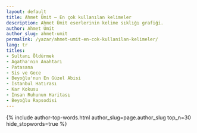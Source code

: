 ```yaml
---
layout: default
title: Ahmet Ümit — En çok kullanılan kelimeler
description: Ahmet Ümit eserlerinin kelime sıklığı grafiği.
author: Ahmet Ümit
author_slug: ahmet-umit
permalink: /yazar/ahmet-umit-en-cok-kullanilan-kelimeler/
lang: tr
titles:
- Sultanı Öldürmek
- Agatha'nın Anahtarı
- Patasana
- Sis ve Gece
- Beyoğlu'nun En Güzel Abisi
- İstanbul Hatırası
- Kar Kokusu
- İnsan Ruhunun Haritası
- Beyoğlu Rapsodisi
---
```

{% include author-top-words.html author_slug=page.author_slug top_n=30 hide_stopwords=true %}
